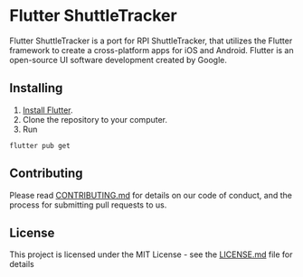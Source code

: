 # Flutter ShuttleTracker

Flutter ShuttleTracker is a port for RPI ShuttleTracker, that utilizes the Flutter framework to create a cross-platform apps for iOS and Android. Flutter is an open-source UI software development created by Google.

## Installing

1. [Install Flutter](https://flutter.dev/docs/get-started/install).
2. Clone the repository to your computer.
3. Run 
```
flutter pub get
```

## Contributing

Please read [CONTRIBUTING.md](https://gist.github.com/PurpleBooth/b24679402957c63ec426) for details on our code of conduct, and the process for submitting pull requests to us.


## License

This project is licensed under the MIT License - see the [LICENSE.md](LICENSE.md) file for details

